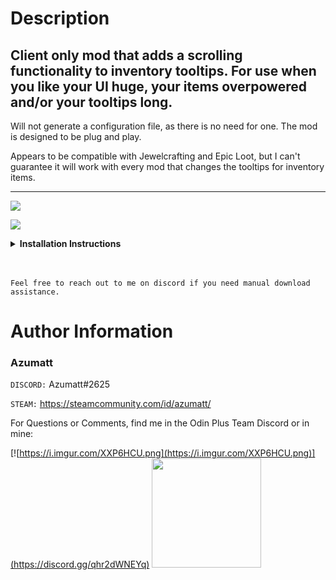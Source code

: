 # Description

## Client only mod that adds a scrolling functionality to inventory tooltips. For use when you like your UI huge, your items overpowered and/or your tooltips long.

Will not generate a configuration file, as there is no need for one. The mod is designed to be plug and play.

Appears to be compatible with Jewelcrafting and Epic Loot, but I can't guarantee it will work with every mod that
changes the tooltips for inventory items.

---

![](https://github.com/AzumattDev/TooltipExpansion/blob/main/Thunderstore/jcscroll.gif?raw=true)

![](https://github.com/AzumattDev/TooltipExpansion/blob/main/Thunderstore/elscroll.gif?raw=true)




<details>
<summary><b>Installation Instructions</b></summary>

***You must have BepInEx installed correctly! I can not stress this enough.***

### Manual Installation

1. **Download the latest release of BepInEx.**
2. **Extract the contents of the zip file to your game's root folder.**
3. **Download the latest release of TooltipExpansion from Thunderstore.io.**
4. **Extract the contents of the zip file to the `BepInEx/plugins` folder.**
5. **Launch the game.**

### Installation through r2modman or Thunderstore Mod Manager

1. **Install [r2modman](https://valheim.thunderstore.io/package/ebkr/r2modman/)
   or [Thunderstore Mod Manager](https://www.overwolf.com/app/Thunderstore-Thunderstore_Mod_Manager).**

   > For r2modman, you can also install it through the Thunderstore site.
   ![](https://i.imgur.com/s4X4rEs.png "r2modman Download")

   > For Thunderstore Mod Manager, you can also install it through the Overwolf app store
   ![](https://i.imgur.com/HQLZFp4.png "Thunderstore Mod Manager Download")
2. **Open the Mod Manager and search for "TooltipExpansion" under the Online
   tab. `Note: You can also search for "Azumatt" to find all my mods.`**

   `The image below shows VikingShip as an example, but it was easier to reuse the image.`

   ![](https://i.imgur.com/5CR5XKu.png)

3. **Click the Download button to install the mod.**
4. **Launch the game.**

</details>

<br>
<br>

`Feel free to reach out to me on discord if you need manual download assistance.`

# Author Information

### Azumatt

`DISCORD:` Azumatt#2625

`STEAM:` https://steamcommunity.com/id/azumatt/

For Questions or Comments, find me in the Odin Plus Team Discord or in mine:

[![https://i.imgur.com/XXP6HCU.png](https://i.imgur.com/XXP6HCU.png)](https://discord.gg/qhr2dWNEYq)
<a href="https://discord.gg/pdHgy6Bsng"><img src="https://i.imgur.com/Xlcbmm9.png" href="https://discord.gg/pdHgy6Bsng" width="175" height="175"></a>